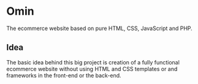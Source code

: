 # Omin
The ecommerce website based on pure HTML, CSS, JavaScript and PHP.

## Idea
The basic idea behind this big project is creation of a fully functional ecommerce website without using HTML and CSS templates or and frameworks in the front-end or the back-end.
